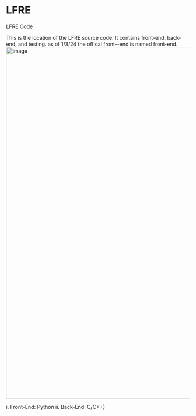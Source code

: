 # LFRE
LFRE Code

This is the location of the LFRE source code. It contains front-end, back-end, and testing.
as of 1/3/24 the  offical front--end is named front-end.
<img width="960" alt="image" src="https://github.com/izukaike/LFRE/assets/117411866/d12b1c15-0224-4627-a386-ed0c50803c2d">






i. Front-End: Python
ii. Back-End: C/C++) 

